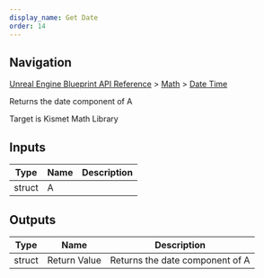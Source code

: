 ```yaml
---
display_name: Get Date
order: 14
---
```

## Navigation

[Unreal Engine Blueprint API Reference](https://dev.epicgames.com/documentation/en-us/unreal-engine/BlueprintAPI) > [Math](https://dev.epicgames.com/documentation/en-us/unreal-engine/BlueprintAPI/Math) > [Date Time](https://dev.epicgames.com/documentation/en-us/unreal-engine/BlueprintAPI/Math/DateTime)

Returns the date component of A

Target is Kismet Math Library

## Inputs

| Type | Name | Description |
| --- | --- | --- |
| struct | A |  |

## Outputs

| Type | Name | Description |
| --- | --- | --- |
| struct | Return Value | Returns the date component of A |

